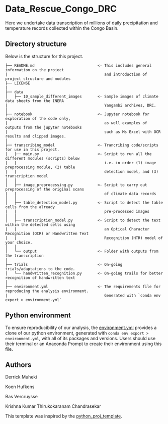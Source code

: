 # Data_Rescue_Congo_DRC
Here we undertake data transcription of millions of daily precipitation and temperature records 
collected within the Congo Basin.

## Directory structure
Below is the structure for this project.
```
├── README.md                            <- This includes general information on the project
|                                           and introduction of project structure and modules
├── LICENSE
|
├── data
│   ├── 10_sample_different_images       <- Sample images of climate data sheets from the INERA
|                                           Yangambi archives, DRC.
│  
├── notebook                             <- Jupyter notebook for exploration of the code only,
|                                           as well examples of outputs from the jupyter notebooks
|                                           such as Ms Excel with OCR results and clipped images.
│
├── transcribing_model                   <- Trancribing code/scripts for use in this project.
│   ├── main.py                          <- Script to run all the different modules (scripts) below
|   |                                       i.e. in order (1) image preprocessing module, (2) table
|   |                                       detection model, and (3) transcription model
│   │
│   ├── image_preprocessing.py           <- Script to carry out preprocessing of the original scans
|   |                                       of climate data records
│   │
│   ├── table_detection_model.py         <- Script to detect the table cells from the already
|   |                                       pre-processed images
│   │
│   ├── transcription_model.py           <- Script to detect the text within the detected cells using
|   |                                       an Optical Character Recognition (OCR) or Handwritten Text
|   |                                       Recognition (HTR) model of your choice.               
│   │
│   └── output                           <- Folder with outputs from the transcription
│
├── trials                               <- On-going trials/adaptations to the code.            
│   └── handwritten_recognition.py       <- On-going trails for better recognition of handwritten text
│
├── environment.yml                      <- The requirements file for reproducing the analysis environment.
|                                           Generated with `conda env export > environment.yml`

```


## Python environment
To ensure reproducibility of our analysis, the [environment.yml](https://github.com/VUB-HYDR/Data_Rescue_Congo_DRC/blob/19af3b0897fc818428a8f503c2982c668b32eb54/environment.yml) provides a clone of our python environment, generated with `conda env export > environment.yml`, with all of its packages and versions. 
Users should use their terminal or an Anaconda Prompt to create their environment using this file.

## Authors
Derrick Muheki

Koen Hufkens

Bas Vercruysse

Krishna Kumar Thirukokaranam Chandrasekar


This template was inspired by the [python_proj_template](https://github.com/pepaaran/python_proj_template).


